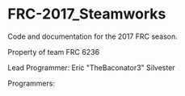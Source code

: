 # FRC-2017_Steamworks
Code and documentation for the 2017 FRC season.

Property of team FRC 6236

Lead Programmer: Eric "TheBaconator3" Silvester

Programmers:

